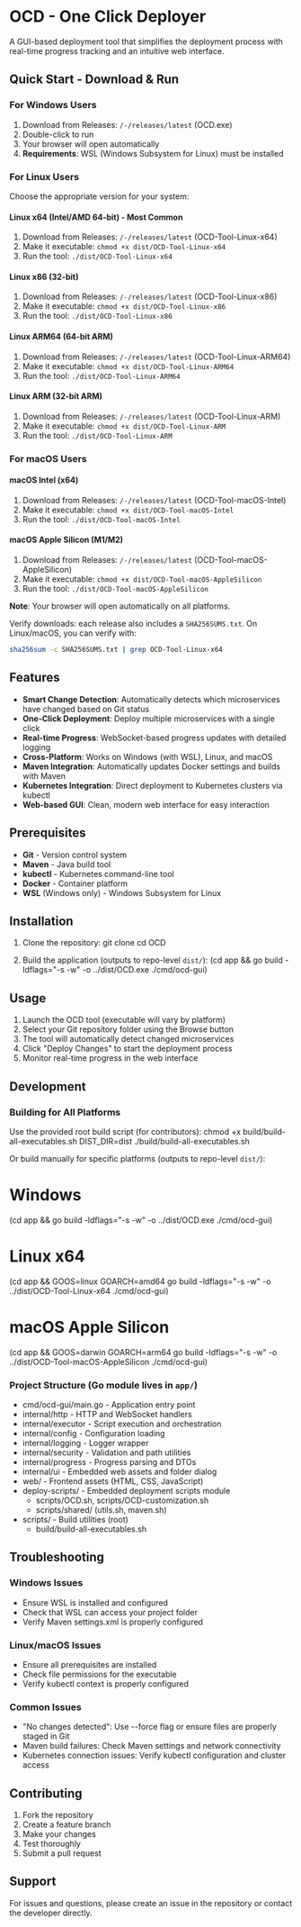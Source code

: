# OCD - One Click Deployer

A GUI-based deployment tool that simplifies the deployment process with real-time progress tracking and an intuitive web interface.

## Quick Start - Download & Run

### For Windows Users
1. Download from Releases: `/-/releases/latest` (OCD.exe)
2. Double-click to run
3. Your browser will open automatically
4. **Requirements**: WSL (Windows Subsystem for Linux) must be installed

### For Linux Users
Choose the appropriate version for your system:

#### Linux x64 (Intel/AMD 64-bit) - Most Common
1. Download from Releases: `/-/releases/latest` (OCD-Tool-Linux-x64)
2. Make it executable: `chmod +x dist/OCD-Tool-Linux-x64`
3. Run the tool: `./dist/OCD-Tool-Linux-x64`

#### Linux x86 (32-bit)
1. Download from Releases: `/-/releases/latest` (OCD-Tool-Linux-x86)
2. Make it executable: `chmod +x dist/OCD-Tool-Linux-x86`
3. Run the tool: `./dist/OCD-Tool-Linux-x86`

#### Linux ARM64 (64-bit ARM)
1. Download from Releases: `/-/releases/latest` (OCD-Tool-Linux-ARM64)
2. Make it executable: `chmod +x dist/OCD-Tool-Linux-ARM64`
3. Run the tool: `./dist/OCD-Tool-Linux-ARM64`

#### Linux ARM (32-bit ARM)
1. Download from Releases: `/-/releases/latest` (OCD-Tool-Linux-ARM)
2. Make it executable: `chmod +x dist/OCD-Tool-Linux-ARM`
3. Run the tool: `./dist/OCD-Tool-Linux-ARM`

### For macOS Users

#### macOS Intel (x64)
1. Download from Releases: `/-/releases/latest` (OCD-Tool-macOS-Intel)
2. Make it executable: `chmod +x dist/OCD-Tool-macOS-Intel`
3. Run the tool: `./dist/OCD-Tool-macOS-Intel`

#### macOS Apple Silicon (M1/M2)
1. Download from Releases: `/-/releases/latest` (OCD-Tool-macOS-AppleSilicon)
2. Make it executable: `chmod +x dist/OCD-Tool-macOS-AppleSilicon`
3. Run the tool: `./dist/OCD-Tool-macOS-AppleSilicon`

**Note**: Your browser will open automatically on all platforms.

Verify downloads: each release also includes a `SHA256SUMS.txt`. On Linux/macOS, you can verify with:
```bash
sha256sum -c SHA256SUMS.txt | grep OCD-Tool-Linux-x64
```

## Features

- **Smart Change Detection**: Automatically detects which microservices have changed based on Git status
- **One-Click Deployment**: Deploy multiple microservices with a single click
- **Real-time Progress**: WebSocket-based progress updates with detailed logging
- **Cross-Platform**: Works on Windows (with WSL), Linux, and macOS
- **Maven Integration**: Automatically updates Docker settings and builds with Maven
- **Kubernetes Integration**: Direct deployment to Kubernetes clusters via kubectl
- **Web-based GUI**: Clean, modern web interface for easy interaction

## Prerequisites

- **Git** - Version control system
- **Maven** - Java build tool
- **kubectl** - Kubernetes command-line tool
- **Docker** - Container platform
- **WSL** (Windows only) - Windows Subsystem for Linux

## Installation

1. Clone the repository:
   git clone <your-repo-url>
   cd OCD

2. Build the application (outputs to repo-level `dist/`):
   (cd app && go build -ldflags="-s -w" -o ../dist/OCD.exe ./cmd/ocd-gui)

## Usage

1. Launch the OCD tool (executable will vary by platform)
2. Select your Git repository folder using the Browse button
3. The tool will automatically detect changed microservices
4. Click "Deploy Changes" to start the deployment process
5. Monitor real-time progress in the web interface

## Development

### Building for All Platforms

Use the provided root build script (for contributors):
chmod +x build/build-all-executables.sh
DIST_DIR=dist ./build/build-all-executables.sh

Or build manually for specific platforms (outputs to repo-level `dist/`):
# Windows
(cd app && go build -ldflags="-s -w" -o ../dist/OCD.exe ./cmd/ocd-gui)

# Linux x64
(cd app && GOOS=linux GOARCH=amd64 go build -ldflags="-s -w" -o ../dist/OCD-Tool-Linux-x64 ./cmd/ocd-gui)

# macOS Apple Silicon
(cd app && GOOS=darwin GOARCH=arm64 go build -ldflags="-s -w" -o ../dist/OCD-Tool-macOS-AppleSilicon ./cmd/ocd-gui)

### Project Structure (Go module lives in `app/`)

- cmd/ocd-gui/main.go - Application entry point
- internal/http - HTTP and WebSocket handlers
- internal/executor - Script execution and orchestration
- internal/config - Configuration loading
- internal/logging - Logger wrapper
- internal/security - Validation and path utilities
- internal/progress - Progress parsing and DTOs
- internal/ui - Embedded web assets and folder dialog
- web/ - Frontend assets (HTML, CSS, JavaScript)
- deploy-scripts/ - Embedded deployment scripts module
  - scripts/OCD.sh, scripts/OCD-customization.sh
  - scripts/shared/ (utils.sh, maven.sh)
- scripts/ - Build utilities (root)
  - build/build-all-executables.sh

## Troubleshooting

### Windows Issues
- Ensure WSL is installed and configured
- Check that WSL can access your project folder
- Verify Maven settings.xml is properly configured

### Linux/macOS Issues
- Ensure all prerequisites are installed
- Check file permissions for the executable
- Verify kubectl context is properly configured

### Common Issues
- "No changes detected": Use --force flag or ensure files are properly staged in Git
- Maven build failures: Check Maven settings and network connectivity
- Kubernetes connection issues: Verify kubectl configuration and cluster access


## Contributing
1. Fork the repository
2. Create a feature branch
3. Make your changes
4. Test thoroughly
5. Submit a pull request

## Support

For issues and questions, please create an issue in the repository or contact the developer directly.